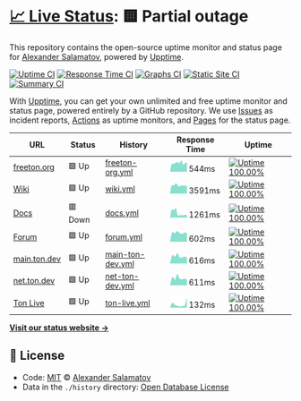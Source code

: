 # [📈 Live Status](https://ch1seL.github.io/freeton-upptime): <!--live status--> **🟨 Partial outage**

This repository contains the open-source uptime monitor and status page for [Alexander Salamatov](https://ch1seL.github.io/freeton-upptime), powered by [Upptime](https://github.com/upptime/upptime).

[![Uptime CI](https://github.com/koj-co/upptime/workflows/Uptime%20CI/badge.svg)](https://github.com/koj-co/upptime/actions?query=workflow%3A%22Uptime+CI%22)
[![Response Time CI](https://github.com/koj-co/upptime/workflows/Response%20Time%20CI/badge.svg)](https://github.com/koj-co/upptime/actions?query=workflow%3A%22Response+Time+CI%22)
[![Graphs CI](https://github.com/koj-co/upptime/workflows/Graphs%20CI/badge.svg)](https://github.com/koj-co/upptime/actions?query=workflow%3A%22Graphs+CI%22)
[![Static Site CI](https://github.com/koj-co/upptime/workflows/Static%20Site%20CI/badge.svg)](https://github.com/koj-co/upptime/actions?query=workflow%3A%22Static+Site+CI%22)
[![Summary CI](https://github.com/koj-co/upptime/workflows/Summary%20CI/badge.svg)](https://github.com/koj-co/upptime/actions?query=workflow%3A%22Summary+CI%22)

With [Upptime](https://upptime.js.org), you can get your own unlimited and free uptime monitor and status page, powered entirely by a GitHub repository. We use [Issues](https://github.com/ch1seL/freeton-upptime/issues) as incident reports, [Actions](https://github.com/ch1seL/freeton-upptime/actions) as uptime monitors, and [Pages](https://ch1seL.github.io/freeton-upptime) for the status page.

<!--start: status pages-->
<!-- This summary is generated by Upptime (https://github.com/upptime/upptime) -->
<!-- Do not edit this manually, your changes will be overwritten -->

| URL                                 | Status  | History                                                                                                   | Response Time                                                                     | Uptime                                                                                                                                                                                                                                         |
| ----------------------------------- | ------- | --------------------------------------------------------------------------------------------------------- | --------------------------------------------------------------------------------- | ---------------------------------------------------------------------------------------------------------------------------------------------------------------------------------------------------------------------------------------------- |
| [freeton.org](https://freeton.org)  | 🟩 Up   | [freeton-org.yml](https://github.com/ton-actions/freeton-status/commits/master/history/freeton-org.yml)   | <img alt="Response time graph" src="./graphs/freeton-org.png" height="20"> 544ms  | [![Uptime 100.00%](https://img.shields.io/endpoint?url=https%3A%2F%2Fraw.githubusercontent.com%2Fton-actions%2Ffreeton-status%2Fmaster%2Fapi%2Ffreeton-org%2Fuptime.json)](https://ton-actions.github.io/freeton-status/history/freeton-org)   |
| [Wiki](https://freeton.wiki)        | 🟩 Up   | [wiki.yml](https://github.com/ton-actions/freeton-status/commits/master/history/wiki.yml)                 | <img alt="Response time graph" src="./graphs/wiki.png" height="20"> 3591ms        | [![Uptime 100.00%](https://img.shields.io/endpoint?url=https%3A%2F%2Fraw.githubusercontent.com%2Fton-actions%2Ffreeton-status%2Fmaster%2Fapi%2Fwiki%2Fuptime.json)](https://ton-actions.github.io/freeton-status/history/wiki)                 |
| [Docs](http://docs.ton.dev)         | 🟥 Down | [docs.yml](https://github.com/ton-actions/freeton-status/commits/master/history/docs.yml)                 | <img alt="Response time graph" src="./graphs/docs.png" height="20"> 1261ms        | [![Uptime 100.00%](https://img.shields.io/endpoint?url=https%3A%2F%2Fraw.githubusercontent.com%2Fton-actions%2Ffreeton-status%2Fmaster%2Fapi%2Fdocs%2Fuptime.json)](https://ton-actions.github.io/freeton-status/history/docs)                 |
| [Forum](https://forum.freeton.org)  | 🟩 Up   | [forum.yml](https://github.com/ton-actions/freeton-status/commits/master/history/forum.yml)               | <img alt="Response time graph" src="./graphs/forum.png" height="20"> 602ms        | [![Uptime 100.00%](https://img.shields.io/endpoint?url=https%3A%2F%2Fraw.githubusercontent.com%2Fton-actions%2Ffreeton-status%2Fmaster%2Fapi%2Fforum%2Fuptime.json)](https://ton-actions.github.io/freeton-status/history/forum)               |
| [main.ton.dev](http://main.ton.dev) | 🟩 Up   | [main-ton-dev.yml](https://github.com/ton-actions/freeton-status/commits/master/history/main-ton-dev.yml) | <img alt="Response time graph" src="./graphs/main-ton-dev.png" height="20"> 616ms | [![Uptime 100.00%](https://img.shields.io/endpoint?url=https%3A%2F%2Fraw.githubusercontent.com%2Fton-actions%2Ffreeton-status%2Fmaster%2Fapi%2Fmain-ton-dev%2Fuptime.json)](https://ton-actions.github.io/freeton-status/history/main-ton-dev) |
| [net.ton.dev](http://net.ton.dev)   | 🟩 Up   | [net-ton-dev.yml](https://github.com/ton-actions/freeton-status/commits/master/history/net-ton-dev.yml)   | <img alt="Response time graph" src="./graphs/net-ton-dev.png" height="20"> 611ms  | [![Uptime 100.00%](https://img.shields.io/endpoint?url=https%3A%2F%2Fraw.githubusercontent.com%2Fton-actions%2Ffreeton-status%2Fmaster%2Fapi%2Fnet-ton-dev%2Fuptime.json)](https://ton-actions.github.io/freeton-status/history/net-ton-dev)   |
| [Ton Live](https://ton.live/main)   | 🟩 Up   | [ton-live.yml](https://github.com/ton-actions/freeton-status/commits/master/history/ton-live.yml)         | <img alt="Response time graph" src="./graphs/ton-live.png" height="20"> 132ms     | [![Uptime 100.00%](https://img.shields.io/endpoint?url=https%3A%2F%2Fraw.githubusercontent.com%2Fton-actions%2Ffreeton-status%2Fmaster%2Fapi%2Fton-live%2Fuptime.json)](https://ton-actions.github.io/freeton-status/history/ton-live)         |

<!--end: status pages-->

[**Visit our status website →**](https://ch1seL.github.io/freeton-upptime)

## 📄 License

- Code: [MIT](./LICENSE) © [Alexander Salamatov](https://ch1seL.github.io/freeton-upptime)
- Data in the `./history` directory: [Open Database License](https://opendatacommons.org/licenses/odbl/1-0/)

